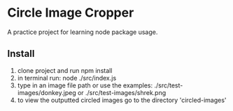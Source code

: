 # Circle Image Cropper

A practice project for learning node package usage.

## Install

1. clone project and run npm install
2. in terminal run: node ./src/index.js
3. type in an image file path or use the examples: ./src/test-images/donkey.jpeg or ./src/test-images/shrek.png
4. to view the outputted circled images go to the directory 'circled-images'



